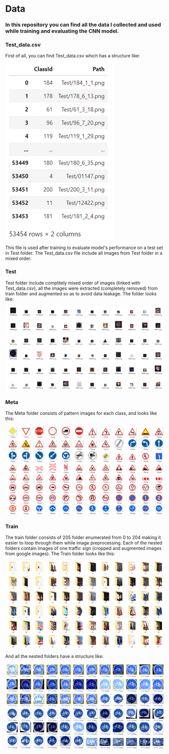 # Data

### In this repository you can find all the data I collected and used while training and evaluating the CNN model.

### Test_data.csv

First of all, you can find Test_data.csv which has a structure like:

![test_csv](test_csv_img.png)

This file is used after training to evaluate model's performance on a test set in Test folder. The Test_data.csv file include all images from Test folder in a mixed order.

### Test

Test folder include complitely mixed order of images (linked with Test_data.csv), all the images were extracted (completely removed) from train folder and augmented so as to avoid data leakage. The folder looks like:

![test](test_img.png)

### Meta 

The Meta folder consists of pattern images for each class, and looks like this:

![meta](meta_img.png)

### Train

The train folder consists of 205 folder enumerated from 0 to 204 making it easier to loop through them while image preprocessing. Each of the nested folders contain images of one traffic sign (cropped and augmented images from google images).
The Train folder looks like this:

![train](train.png)

And all the nested folders have a structure like:

![nested](nested.png)
